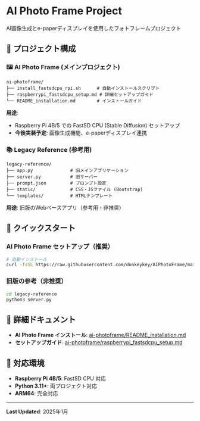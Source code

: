 # AI Photo Frame Project

AI画像生成とe-paperディスプレイを使用したフォトフレームプロジェクト

## 📁 プロジェクト構成

### 🖼️ AI Photo Frame (メインプロジェクト)
```
ai-photoframe/
├── install_fastsdcpu_rpi.sh      # 自動インストールスクリプト
├── raspberrypi_fastsdcpu_setup.md # 詳細セットアップガイド
└── README_installation.md        # インストールガイド
```

**用途**: 
- Raspberry Pi 4B/5 での FastSD CPU (Stable Diffusion) セットアップ
- **今後実装予定**: 画像生成機能、e-paperディスプレイ連携

### 📚 Legacy Reference (参考用)
```
legacy-reference/
├── app.py              # 旧メインアプリケーション
├── server.py           # 旧サーバー
├── prompt.json         # プロンプト設定
├── static/             # CSS・JSファイル (Bootstrap)
└── templates/          # HTMLテンプレート
```

**用途**: 旧版のWebベースアプリ（参考用・非推奨）

## 🚀 クイックスタート

### AI Photo Frame セットアップ（推奨）
```bash
# 自動インストール
curl -fsSL https://raw.githubusercontent.com/donkeykey/AIPhotoFrame/main/ai-photoframe/install_fastsdcpu_rpi.sh | bash
```

### 旧版の参考（非推奨）
```bash
cd legacy-reference
python3 server.py
```

## 📖 詳細ドキュメント

- **AI Photo Frame インストール**: [ai-photoframe/README_installation.md](ai-photoframe/README_installation.md)
- **セットアップガイド**: [ai-photoframe/raspberrypi_fastsdcpu_setup.md](ai-photoframe/raspberrypi_fastsdcpu_setup.md)

## 🎯 対応環境

- **Raspberry Pi 4B/5**: FastSD CPU 対応
- **Python 3.11+**: 両プロジェクト対応
- **ARM64**: 完全対応

---
**Last Updated**: 2025年1月
